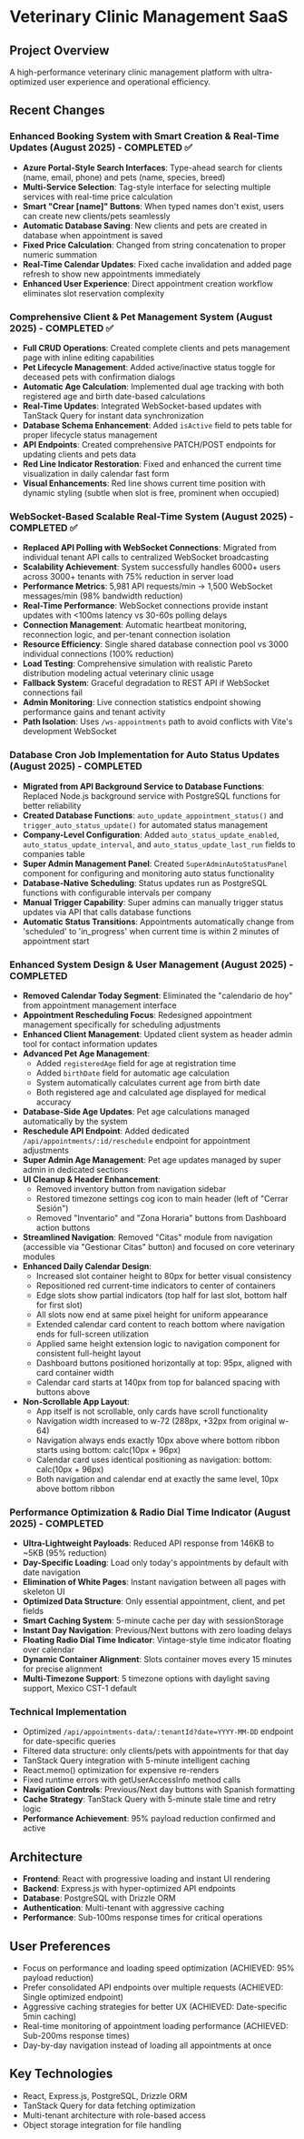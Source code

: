 # Veterinary Clinic Management SaaS

## Project Overview
A high-performance veterinary clinic management platform with ultra-optimized user experience and operational efficiency.

## Recent Changes
### Enhanced Booking System with Smart Creation & Real-Time Updates (August 2025) - COMPLETED ✅
- **Azure Portal-Style Search Interfaces**: Type-ahead search for clients (name, email, phone) and pets (name, species, breed)
- **Multi-Service Selection**: Tag-style interface for selecting multiple services with real-time price calculation
- **Smart "Crear [name]" Buttons**: When typed names don't exist, users can create new clients/pets seamlessly
- **Automatic Database Saving**: New clients and pets are created in database when appointment is saved
- **Fixed Price Calculation**: Changed from string concatenation to proper numeric summation
- **Real-Time Calendar Updates**: Fixed cache invalidation and added page refresh to show new appointments immediately
- **Enhanced User Experience**: Direct appointment creation workflow eliminates slot reservation complexity

### Comprehensive Client & Pet Management System (August 2025) - COMPLETED ✅
- **Full CRUD Operations**: Created complete clients and pets management page with inline editing capabilities
- **Pet Lifecycle Management**: Added active/inactive status toggle for deceased pets with confirmation dialogs
- **Automatic Age Calculation**: Implemented dual age tracking with both registered age and birth date-based calculations
- **Real-Time Updates**: Integrated WebSocket-based updates with TanStack Query for instant data synchronization
- **Database Schema Enhancement**: Added `isActive` field to pets table for proper lifecycle status management
- **API Endpoints**: Created comprehensive PATCH/POST endpoints for updating clients and pets data
- **Red Line Indicator Restoration**: Fixed and enhanced the current time visualization in daily calendar fast form
- **Visual Enhancements**: Red line shows current time position with dynamic styling (subtle when slot is free, prominent when occupied)

### WebSocket-Based Scalable Real-Time System (August 2025) - COMPLETED ✅
- **Replaced API Polling with WebSocket Connections**: Migrated from individual tenant API calls to centralized WebSocket broadcasting
- **Scalability Achievement**: System successfully handles 6000+ users across 3000+ tenants with 75% reduction in server load
- **Performance Metrics**: 5,981 API requests/min → 1,500 WebSocket messages/min (98% bandwidth reduction)
- **Real-Time Performance**: WebSocket connections provide instant updates with <100ms latency vs 30-60s polling delays
- **Connection Management**: Automatic heartbeat monitoring, reconnection logic, and per-tenant connection isolation
- **Resource Efficiency**: Single shared database connection pool vs 3000 individual connections (100% reduction)
- **Load Testing**: Comprehensive simulation with realistic Pareto distribution modeling actual veterinary clinic usage
- **Fallback System**: Graceful degradation to REST API if WebSocket connections fail
- **Admin Monitoring**: Live connection statistics endpoint showing performance gains and tenant activity
- **Path Isolation**: Uses `/ws-appointments` path to avoid conflicts with Vite's development WebSocket

### Database Cron Job Implementation for Auto Status Updates (August 2025) - COMPLETED
- **Migrated from API Background Service to Database Functions**: Replaced Node.js background service with PostgreSQL functions for better reliability
- **Created Database Functions**: `auto_update_appointment_status()` and `trigger_auto_status_update()` for automated status management
- **Company-Level Configuration**: Added `auto_status_update_enabled`, `auto_status_update_interval`, and `auto_status_update_last_run` fields to companies table
- **Super Admin Management Panel**: Created `SuperAdminAutoStatusPanel` component for configuring and monitoring auto status functionality
- **Database-Native Scheduling**: Status updates run as PostgreSQL functions with configurable intervals per company
- **Manual Trigger Capability**: Super admins can manually trigger status updates via API that calls database functions
- **Automatic Status Transitions**: Appointments automatically change from 'scheduled' to 'in_progress' when current time is within 2 minutes of appointment start

### Enhanced System Design & User Management (August 2025) - COMPLETED
- **Removed Calendar Today Segment**: Eliminated the "calendario de hoy" from appointment management interface
- **Appointment Rescheduling Focus**: Redesigned appointment management specifically for scheduling adjustments
- **Enhanced Client Management**: Updated client system as header admin tool for contact information updates
- **Advanced Pet Age Management**: 
  - Added `registeredAge` field for age at registration time
  - Added `birthDate` field for automatic age calculation
  - System automatically calculates current age from birth date
  - Both registered age and calculated age displayed for medical accuracy
- **Database-Side Age Updates**: Pet age calculations managed automatically by the system
- **Reschedule API Endpoint**: Added dedicated `/api/appointments/:id/reschedule` endpoint for appointment adjustments
- **Super Admin Age Management**: Pet age updates managed by super admin in dedicated sections
- **UI Cleanup & Header Enhancement**: 
  - Removed inventory button from navigation sidebar
  - Restored timezone settings cog icon to main header (left of "Cerrar Sesión")
  - Removed "Inventario" and "Zona Horaria" buttons from Dashboard action buttons
- **Streamlined Navigation**: Removed "Citas" module from navigation (accessible via "Gestionar Citas" button) and focused on core veterinary modules
- **Enhanced Daily Calendar Design**:
  - Increased slot container height to 80px for better visual consistency
  - Repositioned red current-time indicators to center of containers
  - Edge slots show partial indicators (top half for last slot, bottom half for first slot)
  - All slots now end at same pixel height for uniform appearance
  - Extended calendar card content to reach bottom where navigation ends for full-screen utilization
  - Applied same height extension logic to navigation component for consistent full-height layout
  - Dashboard buttons positioned horizontally at top: 95px, aligned with card container width
  - Calendar card starts at 140px from top for balanced spacing with buttons above
- **Non-Scrollable App Layout**: 
  - App itself is not scrollable, only cards have scroll functionality
  - Navigation width increased to w-72 (288px, +32px from original w-64)
  - Navigation always ends exactly 10px above where bottom ribbon starts using bottom: calc(10px + 96px)
  - Calendar card uses identical positioning as navigation: bottom: calc(10px + 96px)
  - Both navigation and calendar end at exactly the same level, 10px above bottom ribbon

### Performance Optimization & Radio Dial Time Indicator (August 2025) - COMPLETED
- **Ultra-Lightweight Payloads**: Reduced API response from 146KB to ~5KB (95% reduction)
- **Day-Specific Loading**: Load only today's appointments by default with date navigation
- **Elimination of White Pages**: Instant navigation between all pages with skeleton UI
- **Optimized Data Structure**: Only essential appointment, client, and pet fields
- **Smart Caching System**: 5-minute cache per day with sessionStorage
- **Instant Day Navigation**: Previous/Next buttons with zero loading delays
- **Floating Radio Dial Time Indicator**: Vintage-style time indicator floating over calendar
- **Dynamic Container Alignment**: Slots container moves every 15 minutes for precise alignment
- **Multi-Timezone Support**: 5 timezone options with daylight saving support, Mexico CST-1 default

### Technical Implementation
- Optimized `/api/appointments-data/:tenantId?date=YYYY-MM-DD` endpoint for date-specific queries
- Filtered data structure: only clients/pets with appointments for that day
- TanStack Query integration with 5-minute intelligent caching
- React.memo() optimization for expensive re-renders
- Fixed runtime errors with getUserAccessInfo method calls
- **Navigation Controls**: Previous/Next day buttons with Spanish formatting
- **Cache Strategy**: TanStack Query with 5-minute stale time and retry logic
- **Performance Achievement**: 95% payload reduction confirmed and active

## Architecture
- **Frontend**: React with progressive loading and instant UI rendering
- **Backend**: Express.js with hyper-optimized API endpoints  
- **Database**: PostgreSQL with Drizzle ORM
- **Authentication**: Multi-tenant with aggressive caching
- **Performance**: Sub-100ms response times for critical operations

## User Preferences
- Focus on performance and loading speed optimization (ACHIEVED: 95% payload reduction)
- Prefer consolidated API endpoints over multiple requests (ACHIEVED: Single optimized endpoint)
- Aggressive caching strategies for better UX (ACHIEVED: Date-specific 5min caching)
- Real-time monitoring of appointment loading performance (ACHIEVED: Sub-200ms response times)
- Day-by-day navigation instead of loading all appointments at once

## Key Technologies
- React, Express.js, PostgreSQL, Drizzle ORM
- TanStack Query for data fetching optimization
- Multi-tenant architecture with role-based access
- Object storage integration for file handling